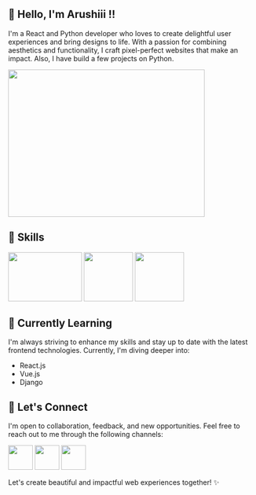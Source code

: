## 👋 Hello, I'm Arushiii !!

I'm a React and Python
developer who loves to create delightful user experiences and bring designs to life. With a passion for combining aesthetics and functionality, I craft pixel-perfect websites that make an impact. Also, I have build a few projects on Python.


<img src="https://github.com/Arushi-Sthapak/Arushi-Sthapak/assets/99334415/382a3d31-c7a9-4bc1-b93b-9ea3e00229e3" align="centre" width="400" 
     height="300">



## 🎨 Skills
<img src="https://user-images.githubusercontent.com/30186107/29488525-f55a69d0-84da-11e7-8a39-5476f663b5eb.png" width=150 height=100> 
<img src="https://img.uxwing.com/wp-content/themes/uxwing/download/web-app-development/website-ui-ux-icon.svg" width=100 height=100>
<img src="https://upload.wikimedia.org/wikipedia/commons/thumb/c/c3/Python-logo-notext.svg/800px-Python-logo-notext.svg.png" width=100 height=100>


## 🌱 Currently Learning

I'm always striving to enhance my skills and stay up to date with the latest frontend technologies. Currently, I'm diving deeper into:

- React.js
- Vue.js
- Django

## 💬 Let's Connect

I'm open to collaboration, feedback, and new opportunities. Feel free to reach out to me through the following channels:



<a href="arushi.sthapak2003@gmail.com"><img src="https://encrypted-tbn0.gstatic.com/images?q=tbn:ANd9GcQP5KJU9dA_1MsOs89aVJfm9eSs_BB1O5hf1xJHKgs&s" width=50 height=50></a>
<a href="https://twitter.com/arushi_sthapak"><img src="https://cdn-icons-png.flaticon.com/512/124/124021.png" width=50 height=50></a>
<a href="https://www.linkedin.com/in/arushi-sthapak"><img src="https://cdn1.iconfinder.com/data/icons/logotypes/32/circle-linkedin-512.png" width=50 height=50></a>


Let's create beautiful and impactful web experiences together! ✨
 


